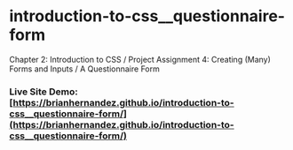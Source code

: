 # introduction-to-css__questionnaire-form
Chapter 2: Introduction to CSS / Project Assignment 4: Creating (Many) Forms and Inputs / A Questionnaire Form

### Live Site Demo: [https://brianhernandez.github.io/introduction-to-css__questionnaire-form/](https://brianhernandez.github.io/introduction-to-css__questionnaire-form/)
